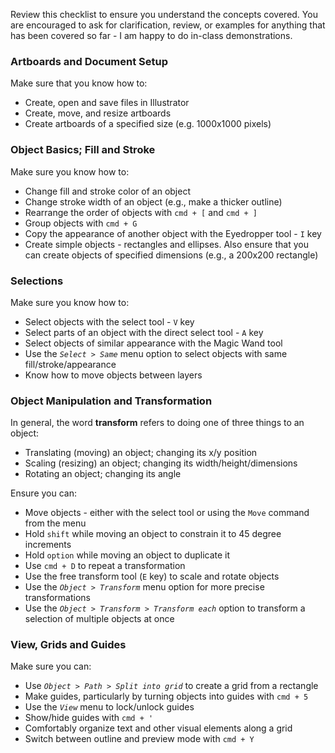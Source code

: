 Review this checklist to ensure you understand the concepts covered. You are encouraged to ask for clarification, review, or examples for anything that has been covered so far - I am happy to do in-class demonstrations.

### Artboards and Document Setup

Make sure that you know how to:

* Create, open and save files in Illustrator
* Create, move, and resize artboards
* Create artboards of a specified size (e.g. 1000x1000 pixels)

### Object Basics; Fill and Stroke

Make sure you know how to:

* Change fill and stroke color of an object
* Change stroke width of an object (e.g., make a thicker outline)
* Rearrange the order of objects with `cmd + [` and `cmd + ]`
* Group objects with `cmd + G`
* Copy the appearance of another object with the Eyedropper tool - `I` key
* Create simple objects - rectangles and ellipses. Also ensure that you can create objects of specified dimensions (e.g., a 200x200 rectangle)

### Selections
Make sure you know how to:

* Select objects with the select tool - `V` key
* Select parts of an object with the direct select tool - `A` key
* Select objects of similar appearance with the Magic Wand tool
* Use the _`Select > Same`_ menu option to select objects with same fill/stroke/appearance
* Know how to move objects between layers

### Object Manipulation and Transformation
In general, the word **transform** refers to doing one of three things to an object:

* Translating (moving) an object; changing its x/y position
* Scaling (resizing) an object; changing its width/height/dimensions
* Rotating an object; changing its angle

Ensure you can:

* Move objects - either with the select tool or using the `Move` command from the menu
* Hold `shift` while moving an object to constrain it to 45 degree increments
* Hold `option` while moving an object to duplicate it
* Use `cmd + D` to repeat a transformation
* Use the free transform tool (`E` key) to scale and rotate objects
* Use the _`Object > Transform`_ menu option for more precise transformations
* Use the _`Object > Transform > Transform each`_ option to transform a selection of multiple objects at once

### View, Grids and Guides
Make sure you can:

* Use _`Object > Path > Split into grid`_ to create a grid from a rectangle
* Make guides, particularly by turning objects into guides with `cmd + 5`
* Use the _`View`_ menu to lock/unlock guides
* Show/hide guides with `cmd + '`
* Comfortably organize text and other visual elements along a grid
* Switch between outline and preview mode with `cmd + Y`

